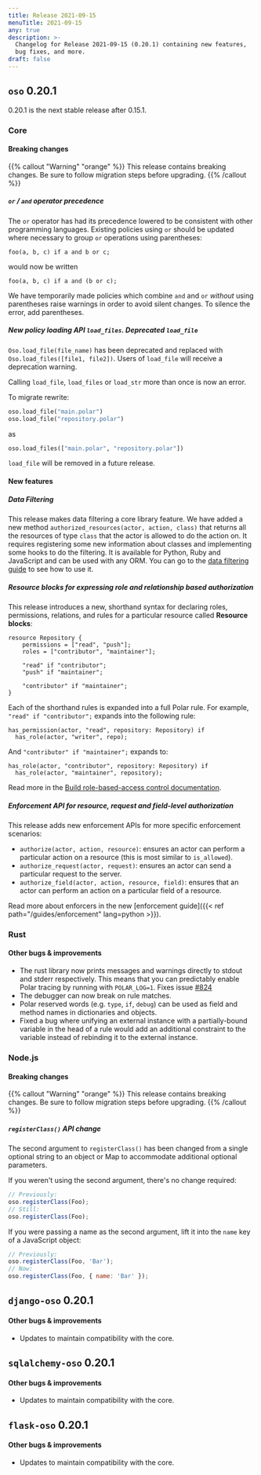 ```yaml
---
title: Release 2021-09-15
menuTitle: 2021-09-15
any: true
description: >-
  Changelog for Release 2021-09-15 (0.20.1) containing new features,
  bug fixes, and more.
draft: false
---
```


## `oso` 0.20.1

0.20.1 is the next stable release after 0.15.1.

### Core

#### Breaking changes

{{% callout "Warning" "orange" %}}
  This release contains breaking changes. Be sure to follow migration steps
  before upgrading.
{{% /callout %}}

##### `or` / `and` operator precedence

The `or` operator has had its precedence lowered to be consistent with other
programming languages. Existing policies using `or` should be updated where
necessary to group `or` operations using parentheses:

```polar
foo(a, b, c) if a and b or c;
```

would now be written

```polar
foo(a, b, c) if a and (b or c);
```

We have temporarily made policies which combine `and` and `or` _without_
using parentheses raise warnings in order to avoid silent changes.
To silence the error, add parentheses.

##### New policy loading API `load_files`. Deprecated `load_file`

`Oso.load_file(file_name)` has been deprecated and replaced with
`Oso.load_files([file1, file2])`. Users of `load_file` will receive a
deprecation warning.

Calling `load_file`, `load_files` or `load_str` more than once is now an error.

To migrate rewrite:

```python
oso.load_file("main.polar")
oso.load_file("repository.polar")
```

as

```python
oso.load_files(["main.polar", "repository.polar"])
```

`load_file` will be removed in a future release.

#### New features

##### Data Filtering

This release makes data filtering a core library feature. We have added
a new method `authorized_resources(actor, action, class)` that returns
all the resources of type `class` that the actor is allowed to do the
action on. It requires registering some new information about classes
and implementing some hooks to do the filtering. It is available for
Python, Ruby and JavaScript and can be used with any ORM.  You can go to
the [data filtering
guide](https://docs.osohq.com/guides/data_filtering.html) to see how to
use it.

##### Resource blocks for expressing role and relationship based authorization

This release introduces a new, shorthand syntax for declaring roles,
permissions, relations, and rules for a particular resource called
**Resource blocks**:

```polar
resource Repository {
	permissions = ["read", "push"];
	roles = ["contributor", "maintainer"];

	"read" if "contributor";
	"push" if "maintainer";

	"contributor" if "maintainer";
}
```

Each of the shorthand rules is expanded into a full Polar rule. For example,
`"read" if "contributor";` expands into the following rule:

```polar
has_permission(actor, "read", repository: Repository) if
  has_role(actor, "writer", repo);
```

And `"contributor" if "maintainer";` expands to:

```polar
has_role(actor, "contributor", repository: Repository) if
  has_role(actor, "maintainer", repository);
```

Read more in the [Build role-based-access control
documentation](/guides/rbac).

##### Enforcement API for resource, request and field-level authorization

This release adds new enforcement APIs for more specific enforcement
scenarios:

- `authorize(actor, action, resource)`: ensures an actor can perform a
  particular action on a resource (this is most similar to `is_allowed`).
- `authorize_request(actor, request)`: ensures an actor can send a particular
  request to the server.
- `authorize_field(actor, action, resource, field)`: ensures that an actor can
  perform an action on a particular field of a resource.

Read more about enforcers in the new [enforcement guide]({{< ref path="/guides/enforcement" lang=python >}}).

### Rust

#### Other bugs & improvements

- The rust library now prints messages and warnings directly to stdout and
  stderr respectively. This means that you can predictably enable Polar tracing
  by running with `POLAR_LOG=1`. Fixes issue
  [#824](https://github.com/osohq/oso/issues/824)
- The debugger can now break on rule matches.
- Polar reserved words (e.g. `type`, `if`, `debug`) can be used as field and method names in
  dictionaries and objects.
- Fixed a bug where unifying an external instance with a partially-bound
  variable in the head of a rule would add an additional constraint to the
  variable instead of rebinding it to the external instance.

### Node.js

#### Breaking changes

{{% callout "Warning" "orange" %}}
  This release contains breaking changes. Be sure to follow migration steps
  before upgrading.
{{% /callout %}}

##### `registerClass()` API change

The second argument to `registerClass()` has been changed from a single
optional string to an object or Map to accommodate additional optional
parameters.

If you weren't using the second argument, there's no change required:

```js
// Previously:
oso.registerClass(Foo);
// Still:
oso.registerClass(Foo);
```

If you were passing a name as the second argument, lift it into the `name` key
of a JavaScript object:

```js
// Previously:
oso.registerClass(Foo, 'Bar');
// Now:
oso.registerClass(Foo, { name: 'Bar' });
```

## `django-oso` 0.20.1

#### Other bugs & improvements

- Updates to maintain compatibility with the core.

## `sqlalchemy-oso` 0.20.1

#### Other bugs & improvements

- Updates to maintain compatibility with the core.

## `flask-oso` 0.20.1

#### Other bugs & improvements

- Updates to maintain compatibility with the core.
